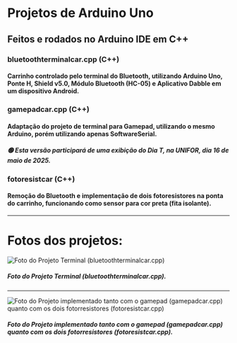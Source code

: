 # Projetos de Arduino Uno
## Feitos e rodados no Arduino IDE em C++

###   bluetoothterminalcar.cpp (C++)
####     Carrinho controlado pelo terminal do Bluetooth, utilizando Arduino Uno, Ponte H, Shield v5.0, Módulo Bluetooth (HC-05) e Aplicativo Dabble em um dispositivo Android.

###   gamepadcar.cpp (C++)
####     Adaptação do projeto de terminal para Gamepad, utilizando o mesmo Arduino, porém utilizando apenas SoftwareSerial.
#####         🟢 Esta versão participará de uma exibição do Dia T, na UNIFOR, dia 16 de maio de 2025.

###   fotoresistcar (C++)
####     Remoção do Bluetooth e implementação de dois fotoresistores na ponta do carrinho, funcionando como sensor para cor preta (fita isolante).

---
# Fotos dos projetos: 

![Foto do Projeto Terminal (bluetoothterminalcar.cpp)](https://i.ibb.co/ZjM6QSc/699f370e-159c-424d-bdff-1391b6808f61.jpg)

##### Foto do Projeto Terminal (bluetoothterminalcar.cpp).

---

![Foto do Projeto implementado tanto com o gamepad (gamepadcar.cpp) quanto com os dois fotorresistores (fotoresistcar.cpp)](https://i.ibb.co/Rrf5JjF/eaa4ea39-87b5-49b1-9a96-65573fbb04ed.jpg)

##### Foto do Projeto implementado tanto com o gamepad (gamepadcar.cpp) quanto com os dois fotorresistores (fotoresistcar.cpp).
